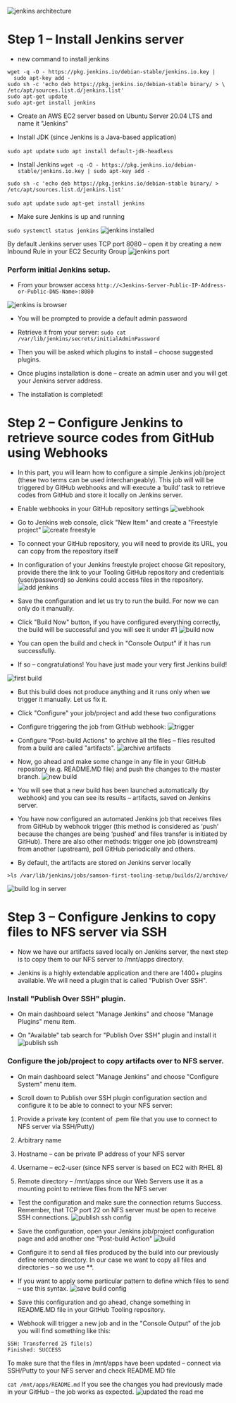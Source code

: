 ![jenkins architecture](./images/jenkins%20architecture.png)
# Step 1 – Install Jenkins server
- new command to install jenkins
```
wget -q -O - https://pkg.jenkins.io/debian-stable/jenkins.io.key | 
  sudo apt-key add -
sudo sh -c 'echo deb https://pkg.jenkins.io/debian-stable binary/ > \
/etc/apt/sources.list.d/jenkins.list'
sudo apt-get update
sudo apt-get install jenkins
```
- Create an AWS EC2 server based on Ubuntu Server 20.04 LTS and name it "Jenkins"

- Install JDK (since Jenkins is a Java-based application)

`sudo apt update`
`sudo apt install default-jdk-headless`

- Install Jenkins
`wget -q -O - https://pkg.jenkins.io/debian-stable/jenkins.io.key | sudo apt-key add -`
```
sudo sh -c 'echo deb https://pkg.jenkins.io/debian-stable binary/ > /etc/apt/sources.list.d/jenkins.list'
```
`sudo apt update`
`sudo apt-get install jenkins`

- Make sure Jenkins is up and running

`sudo systemctl status jenkins`
![jenkins installed](./images/jenkins%20running.jpg)

By default Jenkins server uses TCP port 8080 – open it by creating a new Inbound Rule in your EC2 Security Group
![jenkins port](./images/jenkins%20inbound%20rule.png)

### Perform initial Jenkins setup.
- From your browser access `http://<Jenkins-Server-Public-IP-Address-or-Public-DNS-Name>:8080`

![jenkins is browser](./images/jenkins%20on%208080.jpg)

- You will be prompted to provide a default admin password

- Retrieve it from your server:
`sudo cat /var/lib/jenkins/secrets/initialAdminPassword`

- Then you will be asked which plugins to install – choose suggested plugins.

- Once plugins installation is done – create an admin user and you will get your Jenkins server address.

- The installation is completed!

# Step 2 – Configure Jenkins to retrieve source codes from GitHub using Webhooks
- In this part, you will learn how to configure a simple Jenkins job/project (these two terms can be used interchangeably). This job will will be triggered by GitHub webhooks and will execute a ‘build’ task to retrieve codes from GitHub and store it locally on Jenkins server.

- Enable webhooks in your GitHub repository settings
![webhook](./images/webhook_github.gif)

- Go to Jenkins web console, click "New Item" and create a "Freestyle project"
![create freestyle](./images/create_freestyle.png)

- To connect your GitHub repository, you will need to provide its URL, you can copy from the repository itself

- In configuration of your Jenkins freestyle project choose Git repository, provide there the link to your Tooling GitHub repository and credentials (user/password) so Jenkins could access files in the repository.
![add jenkins](./images/github_add_jenkins.png)

- Save the configuration and let us try to run the build. For now we can only do it manually.

- Click "Build Now" button, if you have configured everything correctly, the build will be successful and you will see it under #1
![build now](./images/jenkins_run1.png)
- You can open the build and check in "Console Output" if it has run successfully.

- If so – congratulations! You have just made your very first Jenkins build!

![first build](./images/successful%20first%20build.jpg)

- But this build does not produce anything and it runs only when we trigger it manually. Let us fix it.

- Click "Configure" your job/project and add these two configurations

- Configure triggering the job from GitHub webhook:
![trigger](./images/jenkins_trigger.png)

- Configure "Post-build Actions" to archive all the files – files resulted from a build are called "artifacts".
![archive artifacts](./images/archive_artifacts.gif)

- Now, go ahead and make some change in any file in your GitHub repository (e.g. README.MD file) and push the changes to the master branch.
![new build](./images)

- You will see that a new build has been launched automatically (by webhook) and you can see its results – artifacts, saved on Jenkins server.

- You have now configured an automated Jenkins job that receives files from GitHub by webhook trigger (this method is considered as ‘push’ because the changes are being ‘pushed’ and files transfer is initiated by GitHub). There are also other methods: trigger one job (downstream) from another (upstream), poll GitHub periodically and others.

- By default, the artifacts are stored on Jenkins server locally
```
>ls /var/lib/jenkins/jobs/samson-first-tooling-setup/builds/2/archive/
```
![build log in server](./images/build%20log%20in%20server.jpg)

# Step 3 – Configure Jenkins to copy files to NFS server via SSH
- Now we have our artifacts saved locally on Jenkins server, the next step is to copy them to our NFS server to /mnt/apps directory.

- Jenkins is a highly extendable application and there are 1400+ plugins available. We will need a plugin that is called "Publish Over SSH".

### Install "Publish Over SSH" plugin.
- On main dashboard select "Manage Jenkins" and choose "Manage Plugins" menu item.

- On "Available" tab search for "Publish Over SSH" plugin and install it
![publish ssh](./images/plugin_ssh_install.png)

### Configure the job/project to copy artifacts over to NFS server.
- On main dashboard select "Manage Jenkins" and choose "Configure System" menu item.

- Scroll down to Publish over SSH plugin configuration section and configure it to be able to connect to your NFS server:

1. Provide a private key (content of .pem file that you use to connect to NFS server via SSH/Putty)

2. Arbitrary name
3. Hostname – can be private IP address of your NFS server
4. Username – ec2-user (since NFS server is based on EC2 with RHEL 8)
5. Remote directory – /mnt/apps since our Web Servers use it as a mounting point to retrieve files from the NFS server

- Test the configuration and make sure the connection returns Success. Remember, that TCP port 22 on NFS server must be open to receive SSH connections.
![publish ssh config](./images/publish_ssh_config.png)

- Save the configuration, open your Jenkins job/project configuration page and add another one "Post-build Action"
![build](./images/send_build.png)

- Configure it to send all files produced by the build into our previously define remote directory. In our case we want to copy all files and directories – so we use **.
- If you want to apply some particular pattern to define which files to send – use this syntax.
![save build config](./images/save%20build%20config.png)

- Save this configuration and go ahead, change something in README.MD file in your GitHub Tooling repository.

- Webhook will trigger a new job and in the "Console Output" of the job you will find something like this:
```
SSH: Transferred 25 file(s)
Finished: SUCCESS
```
To make sure that the files in /mnt/apps have been updated – connect via SSH/Putty to your NFS server and check README.MD file

`cat /mnt/apps/README.md`
If you see the changes you had previously made in your GitHub – the job works as expected.
![updated the read me](./images/updated%20the%20readme.jpg)